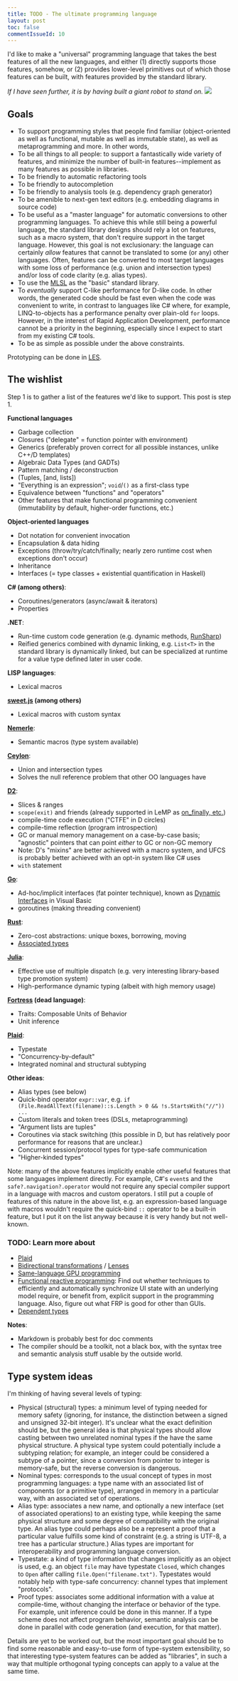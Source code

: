 ```yaml
---
title: TODO - The ultimate programming language
layout: post
toc: false
commentIssueId: 10
---
```


I'd like to make a "universal" programming language that takes the best features of all the new languages, and either (1) directly supports those features, somehow, or (2) provides lower-level primitives out of which those features can be built, with features provided by the standard library.

_If I have seen further, it is by having built a giant robot to stand on._
![](../blog/GiantRobot.jpg)

Goals
-----

- To support programming styles that people find familiar (object-oriented as well as functional, mutable as well as immutable state), as well as metaprogramming and more. In other words,
- To be all things to all people: to support a fantastically wide variety of features, and minimize the number of built-in features--implement as many features as possible in libraries.
- To be friendly to automatic refactoring tools
- To be friendly to autocompletion
- To be friendly to analysis tools (e.g. dependency graph generator)
- To be amenible to next-gen text editors (e.g. embedding diagrams in source code)
- To be useful as a "master language" for automatic conversions to other programming languages. To achieve this while still being a powerful language, the standard library designs should rely a lot on features, such as a macro system, that don't require support in the target language. However, this goal is not exclusionary: the language can certainly _allow_ features that cannot be translated to some (or any) other languages. Often, features can be converted to most target languages with some loss of performance (e.g. union and intersection types) and/or loss of code clarity (e.g. alias types).
- To use the [MLSL](http://loyc.net/2014/design-elements-of-mlsl.html) as the "basic" standard library.
- To _eventually_ support C-like performance for D-like code. In other words, the generated code should be fast even when the code was convenient to write, in contrast to languages like C# where, for example, LINQ-to-objects has a performance penalty over plain-old `for` loops. However, in the interest of Rapid Application Development, performance cannot be a priority in the beginning, especially since I expect to start from my existing C# tools.
- To be as simple as possible under the above constraints.

Prototyping can be done in [LES](https://github.com/qwertie/LoycCore/wiki/Loyc-Expression-Syntax).

The wishlist
------------

Step 1 is to gather a list of the features we'd like to support. This post is step 1.

**Functional languages**

- Garbage collection
- Closures ("delegate" = function pointer with environment)
- Generics (preferably proven correct for all possible instances, unlike C++/D templates)
- Algebraic Data Types (and GADTs)
- Pattern matching / deconstruction
- (Tuples, [and, lists])
- "Everything is an expression"; `void`/`()` as a first-class type
- Equivalence between "functions" and "operators"
- Other features that make functional programming convenient (immutability by default, higher-order functions, etc.)

**Object-oriented languages**

- Dot notation for convenient invocation
- Encapsulation & data hiding
- Exceptions (throw/try/catch/finally; nearly zero runtime cost when exceptions don't occur)
- Inheritance
- Interfaces (= type classes + existential quantification in Haskell)

**C# (among others)**:

- Coroutines/generators (async/await & iterators)
- Properties

**.NET**:

- Run-time custom code generation (e.g. dynamic methods, [RunSharp](https://code.google.com/p/runsharp/))
- Reified generics combined with dynamic linking, e.g. `List<T>` in the standard library is dynamically linked, but can be specialized at runtime for a value type defined later in user code.

**LISP languages**:

- Lexical macros

**[sweet.js](http://sweetjs.org) (among others)**

- Lexical macros with custom syntax

**[Nemerle](http://www.nemerle.org/About)**:

- Semantic macros (type system available)

**[Ceylon](http://ceylon-lang.org)**:

- Union and intersection types
- Solves the null reference problem that other OO languages have

**[D2](http://dlang.org/)**:

- Slices & ranges
- `scope(exit)` and friends (already supported in LeMP as [on_finally, etc.](https://github.com/qwertie/Loyc/blob/master/Main/LeMP/StandardMacros/OnFinallyReturnCatch.cs))
- compile-time code execution ("CTFE" in D circles)
- compile-time reflection (program introspection)
- GC or manual memory management on a case-by-case basis; "agnostic" pointers that can point _either_ to GC or non-GC memory
- Note: D's "mixins" are better achieved with a macro system, and UFCS is probably better achieved with an opt-in system like C# uses
- `with` statement

**[Go](https://golang.org/)**:

- Ad-hoc/implicit interfaces (fat pointer technique), known as [Dynamic Interfaces](http://www.codeproject.com/Articles/87991/Dynamic-interfaces-in-any-NET-language) in Visual Basic
- goroutines (making threading convenient)

**[Rust](http://www.rust-lang.org/)**:

- Zero-cost abstractions: unique boxes, borrowing, moving
- [Associated types](https://doc.rust-lang.org/book/associated-types.html)

**[Julia](http://julialang.org)**:

- Effective use of multiple dispatch (e.g. very interesting library-based type promotion system)
- High-performance dynamic typing (albeit with high memory usage)

**[Fortress](https://en.wikipedia.org/wiki/Fortress_(programming_language)) (dead language)**:

- Traits: Composable Units of Behavior
- Unit inference

**[Plaid](http://www.cs.cmu.edu/~aldrich/plaid/)**:

- Typestate
- "Concurrency-by-default"
- Integrated nominal and structural subtyping

**Other ideas**:

- Alias types (see below)
- Quick-bind operator `expr::var`, e.g. `if (File.ReadAllText(filename)::s.Length > 0 && !s.StartsWith("//")) ...`
- Custom literals and token trees (DSLs, metaprogramming)
- "Argument lists are tuples"
- Coroutines via stack switching (this possible in D, but has relatively poor performance for reasons that are unclear.)
- Concurrent session/protocol types for type-safe communication
- "Higher-kinded types"

Note: many of the above features implicitly enable other useful features that some languages implement directly. For example, C#'s `event`s and the `safe?.navigation?.operator` would not require any special compiler support in a language with macros and custom operators. I still put a couple of features of this nature in the above list, e.g. an expression-based language with macros wouldn't require the quick-bind `::` operator to be a built-in feature, but I put it on the list anyway because it is very handy but not well-known.

### TODO: Learn more about ###
- [Plaid](http://www.cs.cmu.edu/~aldrich/plaid/)
- [Bidirectional transformations](https://en.wikipedia.org/wiki/Bidirectional_transformation) / [Lenses](http://www.cis.upenn.edu/~bcpierce/papers/lenses-etapsslides.pdf)
- [Same-language GPU programming](http://www.ncbray.com/pystream)
- [Functional reactive programming](https://en.wikipedia.org/wiki/Functional_reactive_programming): Find out whether techniques to efficiently and automatically synchronize UI state with an underlying model require, or benefit from, explicit support in the programming language. Also, figure out what FRP is good for other than GUIs.
- [Dependent types](https://en.wikipedia.org/wiki/Dependent_type)

**Notes**:
- Markdown is probably best for doc comments
- The compiler should be a toolkit, not a black box, with the syntax tree and semantic analysis stuff usable by the outside world.

Type system ideas
-----------------

I'm thinking of having several levels of typing:

- Physical (structural) types: a minimum level of typing needed for memory safety (ignoring, for instance, the distinction between a signed and unsigned 32-bit integer). It's unclear what the exact definition should be, but the general idea is that physical types should allow casting between two unrelated nominal types if the have the same physical structure. A physical type system could potentially include a subtyping relation; for example, an integer could be considered a subtype of a pointer, since a conversion from pointer to integer is memory-safe, but the reverse conversion is dangerous.
- Nominal types: corresponds to the usual concept of types in most programming languages: a type name with an associated list of components (or a primitive type), arranged in memory in a particular way, with an associated set of operations.
- Alias type: associates a new name, and optionally a new interface (set of associated operations) to an existing type, while keeping the same physical structure and some degree of compatibility with the original type. An alias type could perhaps also be a represent a proof that a particular value fulfills some kind of constraint (e.g. a string is UTF-8, a tree has a particular structure.) Alias types are important for interoperability and programming language conversion.
- Typestate: a kind of type information that changes implicitly as an object is used, e.g. an object `file` may have typestate `Closed`, which changes to `Open` after calling `file.Open("filename.txt")`. Typestates would notably help with type-safe concurrency: channel types that implement "protocols".
- Proof types: associates some additional information with a value at compile-time, without changing the interface or behavior of the type. For example, unit inference could be done in this manner. If a type scheme does not affect program behavior, semantic analysis can be done in parallel with code generation (and execution, for that matter).

Details are yet to be worked out, but the most important goal should be to find some reasonable and easy-to-use form of type-system extensibility, so that interesting type-system features can be added as "libraries", in such a way that multiple orthogonal typing concepts can apply to a value at the same time.
